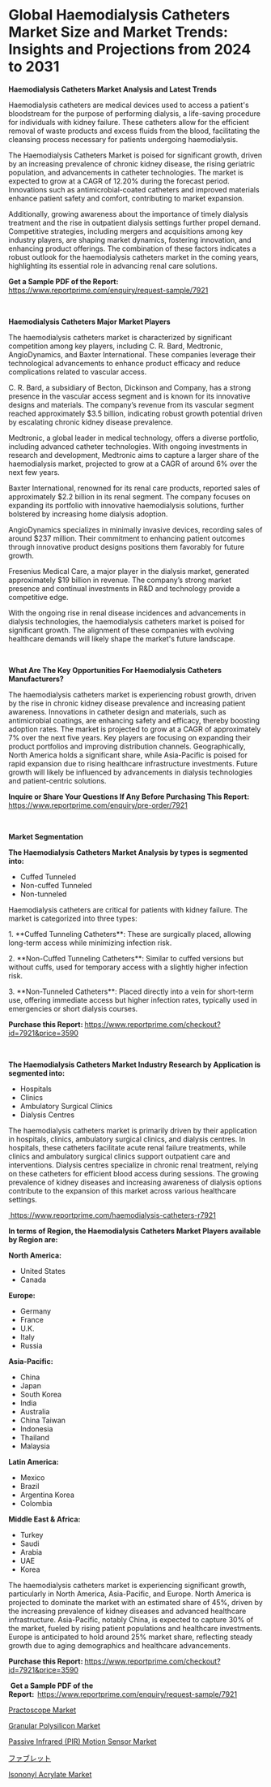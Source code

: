 <p><h1>Global Haemodialysis Catheters Market Size and Market Trends: Insights and Projections from 2024 to 2031</h1></p><p><strong>Haemodialysis Catheters Market Analysis and Latest Trends</strong></p>
<p><p>Haemodialysis catheters are medical devices used to access a patient's bloodstream for the purpose of performing dialysis, a life-saving procedure for individuals with kidney failure. These catheters allow for the efficient removal of waste products and excess fluids from the blood, facilitating the cleansing process necessary for patients undergoing haemodialysis.</p><p>The Haemodialysis Catheters Market is poised for significant growth, driven by an increasing prevalence of chronic kidney disease, the rising geriatric population, and advancements in catheter technologies. The market is expected to grow at a CAGR of 12.20% during the forecast period. Innovations such as antimicrobial-coated catheters and improved materials enhance patient safety and comfort, contributing to market expansion.</p><p>Additionally, growing awareness about the importance of timely dialysis treatment and the rise in outpatient dialysis settings further propel demand. Competitive strategies, including mergers and acquisitions among key industry players, are shaping market dynamics, fostering innovation, and enhancing product offerings. The combination of these factors indicates a robust outlook for the haemodialysis catheters market in the coming years, highlighting its essential role in advancing renal care solutions.</p></p>
<p><strong>Get a Sample PDF of the Report:&nbsp;</strong> <a href="https://www.reportprime.com/enquiry/request-sample/7921">https://www.reportprime.com/enquiry/request-sample/7921</a></p>
<p>&nbsp;</p>
<p><strong>Haemodialysis Catheters Major Market Players</strong></p>
<p><p>The haemodialysis catheters market is characterized by significant competition among key players, including C. R. Bard, Medtronic, AngioDynamics, and Baxter International. These companies leverage their technological advancements to enhance product efficacy and reduce complications related to vascular access.</p><p>C. R. Bard, a subsidiary of Becton, Dickinson and Company, has a strong presence in the vascular access segment and is known for its innovative designs and materials. The company’s revenue from its vascular segment reached approximately $3.5 billion, indicating robust growth potential driven by escalating chronic kidney disease prevalence.</p><p>Medtronic, a global leader in medical technology, offers a diverse portfolio, including advanced catheter technologies. With ongoing investments in research and development, Medtronic aims to capture a larger share of the haemodialysis market, projected to grow at a CAGR of around 6% over the next few years.</p><p>Baxter International, renowned for its renal care products, reported sales of approximately $2.2 billion in its renal segment. The company focuses on expanding its portfolio with innovative haemodialysis solutions, further bolstered by increasing home dialysis adoption.</p><p>AngioDynamics specializes in minimally invasive devices, recording sales of around $237 million. Their commitment to enhancing patient outcomes through innovative product designs positions them favorably for future growth.</p><p>Fresenius Medical Care, a major player in the dialysis market, generated approximately $19 billion in revenue. The company’s strong market presence and continual investments in R&D and technology provide a competitive edge.</p><p>With the ongoing rise in renal disease incidences and advancements in dialysis technologies, the haemodialysis catheters market is poised for significant growth. The alignment of these companies with evolving healthcare demands will likely shape the market's future landscape.</p></p>
<p>&nbsp;</p>
<p><strong>What Are The Key Opportunities For Haemodialysis Catheters Manufacturers?</strong></p>
<p><p>The haemodialysis catheters market is experiencing robust growth, driven by the rise in chronic kidney disease prevalence and increasing patient awareness. Innovations in catheter design and materials, such as antimicrobial coatings, are enhancing safety and efficacy, thereby boosting adoption rates. The market is projected to grow at a CAGR of approximately 7% over the next five years. Key players are focusing on expanding their product portfolios and improving distribution channels. Geographically, North America holds a significant share, while Asia-Pacific is poised for rapid expansion due to rising healthcare infrastructure investments. Future growth will likely be influenced by advancements in dialysis technologies and patient-centric solutions.</p></p>
<p><strong>Inquire or Share Your Questions If Any Before Purchasing This Report:</strong> <a href="https://www.reportprime.com/enquiry/pre-order/7921">https://www.reportprime.com/enquiry/pre-order/7921</a></p>
<p>&nbsp;</p>
<p><strong>Market Segmentation</strong></p>
<p><strong>The Haemodialysis Catheters Market Analysis by types is segmented into:</strong></p>
<p><ul><li>Cuffed Tunneled</li><li>Non-cuffed Tunneled</li><li>Non-tunneled</li></ul></p>
<p><p>Haemodialysis catheters are critical for patients with kidney failure. The market is categorized into three types: </p><p>1. **Cuffed Tunneling Catheters**: These are surgically placed, allowing long-term access while minimizing infection risk.</p><p>2. **Non-Cuffed Tunneling Catheters**: Similar to cuffed versions but without cuffs, used for temporary access with a slightly higher infection risk.</p><p>3. **Non-Tunneled Catheters**: Placed directly into a vein for short-term use, offering immediate access but higher infection rates, typically used in emergencies or short dialysis courses.</p></p>
<p><strong>Purchase this Report:&nbsp;</strong><a href="https://www.reportprime.com/checkout?id=7921&price=3590">https://www.reportprime.com/checkout?id=7921&price=3590</a></p>
<p>&nbsp;</p>
<p><strong>The Haemodialysis Catheters Market Industry Research by Application is segmented into:</strong></p>
<p><ul><li>Hospitals</li><li>Clinics</li><li>Ambulatory Surgical Clinics</li><li>Dialysis Centres</li></ul></p>
<p><p>The haemodialysis catheters market is primarily driven by their application in hospitals, clinics, ambulatory surgical clinics, and dialysis centres. In hospitals, these catheters facilitate acute renal failure treatments, while clinics and ambulatory surgical clinics support outpatient care and interventions. Dialysis centres specialize in chronic renal treatment, relying on these catheters for efficient blood access during sessions. The growing prevalence of kidney diseases and increasing awareness of dialysis options contribute to the expansion of this market across various healthcare settings.</p></p>
<p><a href="https://www.reportprime.com/haemodialysis-catheters-r7921">&nbsp;https://www.reportprime.com/haemodialysis-catheters-r7921</a></p>
<p><strong>In terms of Region, the Haemodialysis Catheters Market Players available by Region are:</strong></p>
<p>
    <p> <strong> North America: </strong>
        <ul>
            <li>United States</li>
            <li>Canada</li>
        </ul>
        </p> 
    <p> <strong> Europe: </strong>
        <ul>
            <li>Germany</li>
            <li>France</li>
            <li>U.K.</li>
            <li>Italy</li>
            <li>Russia</li>
        </ul>
        </p> 
    <p> <strong> Asia-Pacific: </strong>
        <ul>
            <li>China</li>
            <li>Japan</li>
            <li>South Korea</li>
            <li>India</li>
            <li>Australia</li>
            <li>China Taiwan</li>
            <li>Indonesia</li>
            <li>Thailand</li>
            <li>Malaysia</li>
        </ul>
        </p> 
    <p> <strong> Latin America: </strong>
        <ul>
            <li>Mexico</li>
            <li>Brazil</li>
            <li>Argentina Korea</li>
            <li>Colombia</li>
        </ul>
        </p> 
    <p> <strong> Middle East & Africa: </strong>
        <ul>
            <li>Turkey</li>
            <li>Saudi</li>
            <li>Arabia</li>
            <li>UAE</li>
            <li>Korea</li>
        </ul>
    </p>
    </p>
<p><p>The haemodialysis catheters market is experiencing significant growth, particularly in North America, Asia-Pacific, and Europe. North America is projected to dominate the market with an estimated share of 45%, driven by the increasing prevalence of kidney diseases and advanced healthcare infrastructure. Asia-Pacific, notably China, is expected to capture 30% of the market, fueled by rising patient populations and healthcare investments. Europe is anticipated to hold around 25% market share, reflecting steady growth due to aging demographics and healthcare advancements.</p></p>
<p><strong>Purchase this Report: </strong><a href="https://www.reportprime.com/checkout?id=7921&price=3590">https://www.reportprime.com/checkout?id=7921&price=3590</a></p>
<p>&nbsp;<strong>Get a Sample PDF of the Report:&nbsp;&nbsp;</strong><a href="https://www.reportprime.com/enquiry/request-sample/7921">https://www.reportprime.com/enquiry/request-sample/7921</a></p>
<p><strong></strong></p>
<p><p><a href="https://github.com/HeatherFernandez476/Market-Research-Report-List-1/blob/main/practoscope-market.md">Practoscope Market</a></p><p><a href="https://www.linkedin.com/pulse/strategic-market-insights-global-granular-polysilicon-2024--jay9c?trackingId=F70bGLPFQ4mF%2Bn8rq5WARA%3D%3D">Granular Polysilicon Market</a></p><p><a href="https://issuu.com/reportprime-2/docs/passive-infrared-pir-motion-sensor-_2a2a8339a944fd">Passive Infrared (PIR) Motion Sensor Market</a></p><p><a href="https://medium.com/@dm15982023/%E6%AC%A1%E3%81%AE%E6%96%87%E3%82%92%E6%97%A5%E6%9C%AC%E8%AA%9E%E3%81%AB%E7%BF%BB%E8%A8%B3%E3%81%97%E3%81%A6%E3%81%8F%E3%81%A0%E3%81%95%E3%81%84-%E3%83%95%E3%82%A1%E3%83%96%E3%83%AC%E3%83%83%E3%83%88%E5%B8%82%E5%A0%B4%E3%81%AE%E5%8B%95%E5%90%91%E3%81%A8%E6%88%90%E9%95%B7%E3%83%89%E3%83%A9%E3%82%A4%E3%83%90%E3%83%BC%E3%82%92%E5%88%86%E6%9E%90%E3%81%97-2024%E5%B9%B4%E3%81%8B%E3%82%892031%E5%B9%B4%E3%81%BE%E3%81%A7%E3%81%AE%E4%BA%88%E6%B8%AC-1d6ec7ead705">ファブレット</a></p><p><a href="https://www.linkedin.com/pulse/isononyl-acrylate-market-research-report-exploring-size-4m8df?trackingId=z7i%2F%2Fx6FR0SnfIZOJfvW6w%3D%3D">Isononyl Acrylate Market</a></p></p>